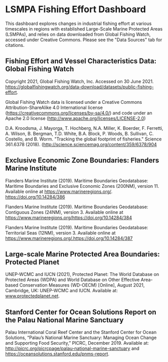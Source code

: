 # LSMPA Fishing Effort Dashboard


This dashboard explores changes in industrial fishing effort at various timescales in regions with established Large-Scale Marine Protected Areas (LSMPAs), and relies on data downloaded from Global Fishing Watch, accessed under Creative Commons. Please see the \"Data Sources\" tab for citations.

## Fishing Effort and Vessel Characteristics Data: Global Fishing Watch
Copyright 2021, Global Fishing Watch, Inc. Accessed on 30 June 2021. https://globalfishingwatch.org/data-download/datasets/public-fishing-effort.

Global Fishing Watch data is licensed under a Creative Commons Attribution-ShareAlike 4.0 International license (https://creativecommons.org/licenses/by-sa/4.0/) and code under an Apache 2.0 license (http://www.apache.org/licenses/LICENSE-2.0)
                        
D.A. Kroodsma, J. Mayorga, T. Hochberg, N.A. Miller, K. Boerder, F. Ferretti, A. Wilson, B. Bergman, T.D. White, B.A. Block, P. Woods, B. Sullivan, C. Costello, and B. Worm. "Tracking the global footprint of fisheries." Science 361.6378 (2018). (http://science.sciencemag.org/content/359/6378/904                        
                        
## Exclusive Economic Zone Boundaries: Flanders Marine Institute
Flanders Marine Institute (2019). Maritime Boundaries Geodatabase: Maritime Boundaries and Exclusive Economic Zones (200NM), version 11. Available online at https://www.marineregions.org/. https://doi.org/10.14284/386
                        
Flanders Marine Institute (2019). Maritime Boundaries Geodatabase: Contiguous Zones (24NM), version 3. Available online at https://www.marineregions.org/https://doi.org/10.14284/384
                       
Flanders Marine Institute (2019). Maritime Boundaries Geodatabase: Territorial Seas (12NM), version 3. Available online at https://www.marineregions.org/.https://doi.org/10.14284/387
                        
                        
## Large-scale Marine Protected Area Boundaries: Protected Planet
UNEP-WCMC and IUCN (2021), Protected Planet: The World Database on Protected Areas (WDPA) and World Database on Other Effective Area-based Conservation Measures (WD-OECM) [Online], August 2021, Cambridge, UK: UNEP-WCMC and IUCN. Available at: www.protectedplanet.net.
                        
## Stanford Center for Ocean Solutions Report on the Palau National Marine Sanctuary
Palau International Coral Reef Center and the Stanford Center for Ocean Solutions, “Palau’s National Marine Sanctuary: Managing Ocean Change and Supporting Food Security,” PICRC, December 2019. Available at: http://picrc.org/picrcpage/palau-national-marine-sanctuary and https://oceansolutions.stanford.edu/pnms-report.
                        
